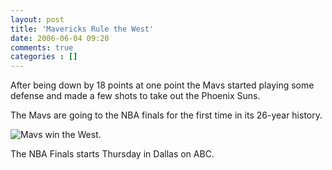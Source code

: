 ```yaml
---
layout: post
title: 'Mavericks Rule the West'
date: 2006-06-04 09:20
comments: true
categories : []
---  
```


After being down by 18 points at one point the Mavs started playing some defense and made a few shots to take out the Phoenix Suns.

The Mavs are going to the NBA finals for the first time in its 26-year history.

<img src="/images/mavs_wc_champs.jpg" alt="Mavs win the West." />

The NBA Finals starts Thursday in Dallas on ABC.

